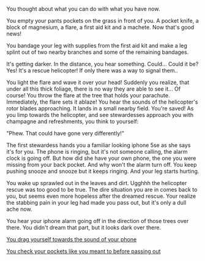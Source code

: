 You thought about what you can do with what you have now.

You empty your pants pockets on the grass in front of you. A pocket knife, a
block of magnesium, a flare, a first aid kit and a machete. Now that's good
news!

You bandage your leg with supplies from the first aid kit and make a leg
splint out of two nearby branches and some of the remaining bandages.

It's getting darker. In the distance, you hear something. Could... Could it
be? Yes! It's a rescue helicopter! If only there was a way to signal them..

You light the flare and wave it over your head! Suddenly you realize, that
under all this thick foliage, there is no way they are able to see it... Of
course! You throw the flare at the tree that holds your parachute. Immediately,
the flare sets it ablaze! You hear the sounds of the helicopter's rotor blades
approaching. It lands in a small nearby field. You're saved! As you limp
towards the helicopter, and see stewardesses approach you with champagne and
refreshments, you think to yourself:

"Phew. That could have gone very differently!"

The first stewardess hands you a familiar looking iphone 5se as she says it's for you. The phone is ringing, but it's not someone calling, the alarm clock is going off. But how did she have your own phone, the one you were missing from your back pocket. And why won't the alarm turn off. You keep pushing snooze and snooze but it keeps ringing. And your leg starts hurting.

You wake up sprawled out in the leaves and dirt. Ugghhh the helicopter rescue was too good to be true.  The dire situation you are in comes back to you, but seems even more hopeless after the dreamed rescue. Your realize the stabbing pain in your leg had made you pass out, but it's only a dull ache now.

You hear your iphone alarm going off in the direction of those trees over there. You didn't dream that part, but it looks dark over there.

[You drag yourself towards the sound of your phone](../drag/drag.md)

[You check your pockets like you meant to before passing out](pocketsagain/pocketsagain.md)
